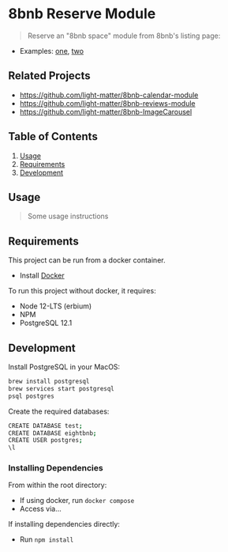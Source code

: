 # 8bnb Reserve Module

> Reserve an "8bnb space" module from 8bnb's listing page:
  - Examples: [one](https://www.airbnb.com/rooms/22193741), [two](https://www.airbnb.com/rooms/18506534)

## Related Projects
  - https://github.com/light-matter/8bnb-calendar-module
  - https://github.com/light-matter/8bnb-reviews-module
  - https://github.com/light-matter/8bnb-ImageCarousel

## Table of Contents
1. [Usage](#Usage)
2. [Requirements](#requirements)
3. [Development](#development)

## Usage
> Some usage instructions

## Requirements
This project can be run from a docker container.
- Install [Docker](docker.com)

To run this project without docker, it requires:
- Node 12-LTS (erbium)
- NPM
- PostgreSQL 12.1

## Development
Install PostgreSQL in your MacOS:
```sh
brew install postgresql
brew services start postgresql
psql postgres
```

Create the required databases:
```sh
CREATE DATABASE test;
CREATE DATABASE eightbnb;
CREATE USER postgres;
\l
```

### Installing Dependencies
From within the root directory:
- If using docker, run `docker compose`
- Access via...

If installing dependencies directly:
- Run `npm install`

